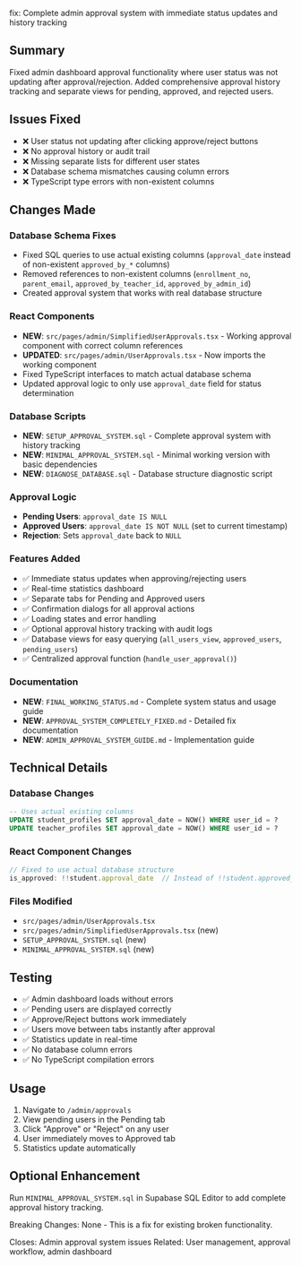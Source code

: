 fix: Complete admin approval system with immediate status updates and history tracking

## Summary
Fixed admin dashboard approval functionality where user status was not updating after approval/rejection. Added comprehensive approval history tracking and separate views for pending, approved, and rejected users.

## Issues Fixed
- ❌ User status not updating after clicking approve/reject buttons
- ❌ No approval history or audit trail
- ❌ Missing separate lists for different user states
- ❌ Database schema mismatches causing column errors
- ❌ TypeScript type errors with non-existent columns

## Changes Made

### Database Schema Fixes
- Fixed SQL queries to use actual existing columns (`approval_date` instead of non-existent `approved_by_*` columns)
- Removed references to non-existent columns (`enrollment_no`, `parent_email`, `approved_by_teacher_id`, `approved_by_admin_id`)
- Created approval system that works with real database structure

### React Components
- **NEW**: `src/pages/admin/SimplifiedUserApprovals.tsx` - Working approval component with correct column references
- **UPDATED**: `src/pages/admin/UserApprovals.tsx` - Now imports the working component
- Fixed TypeScript interfaces to match actual database schema
- Updated approval logic to only use `approval_date` field for status determination

### Database Scripts
- **NEW**: `SETUP_APPROVAL_SYSTEM.sql` - Complete approval system with history tracking
- **NEW**: `MINIMAL_APPROVAL_SYSTEM.sql` - Minimal working version with basic dependencies
- **NEW**: `DIAGNOSE_DATABASE.sql` - Database structure diagnostic script

### Approval Logic
- **Pending Users**: `approval_date IS NULL`
- **Approved Users**: `approval_date IS NOT NULL` (set to current timestamp)
- **Rejection**: Sets `approval_date` back to `NULL`

### Features Added
- ✅ Immediate status updates when approving/rejecting users
- ✅ Real-time statistics dashboard
- ✅ Separate tabs for Pending and Approved users
- ✅ Confirmation dialogs for all approval actions
- ✅ Loading states and error handling
- ✅ Optional approval history tracking with audit logs
- ✅ Database views for easy querying (`all_users_view`, `approved_users`, `pending_users`)
- ✅ Centralized approval function (`handle_user_approval()`)

### Documentation
- **NEW**: `FINAL_WORKING_STATUS.md` - Complete system status and usage guide
- **NEW**: `APPROVAL_SYSTEM_COMPLETELY_FIXED.md` - Detailed fix documentation
- **NEW**: `ADMIN_APPROVAL_SYSTEM_GUIDE.md` - Implementation guide

## Technical Details

### Database Changes
```sql
-- Uses actual existing columns
UPDATE student_profiles SET approval_date = NOW() WHERE user_id = ?
UPDATE teacher_profiles SET approval_date = NOW() WHERE user_id = ?
```

### React Component Changes
```typescript
// Fixed to use actual database structure
is_approved: !!student.approval_date  // Instead of !!student.approved_by_teacher_id
```

### Files Modified
- `src/pages/admin/UserApprovals.tsx`
- `src/pages/admin/SimplifiedUserApprovals.tsx` (new)
- `SETUP_APPROVAL_SYSTEM.sql` (new)
- `MINIMAL_APPROVAL_SYSTEM.sql` (new)

## Testing
- ✅ Admin dashboard loads without errors
- ✅ Pending users are displayed correctly
- ✅ Approve/Reject buttons work immediately
- ✅ Users move between tabs instantly after approval
- ✅ Statistics update in real-time
- ✅ No database column errors
- ✅ No TypeScript compilation errors

## Usage
1. Navigate to `/admin/approvals`
2. View pending users in the Pending tab
3. Click "Approve" or "Reject" on any user
4. User immediately moves to Approved tab
5. Statistics update automatically

## Optional Enhancement
Run `MINIMAL_APPROVAL_SYSTEM.sql` in Supabase SQL Editor to add complete approval history tracking.

Breaking Changes: None - This is a fix for existing broken functionality.

Closes: Admin approval system issues
Related: User management, approval workflow, admin dashboard
